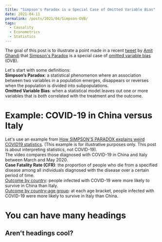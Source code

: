 ```yaml
---
title: "Simpson's Paradox is a Special Case of Omitted Variable Bias"
date: 2021-04-11
permalink: /posts/2021/04/Simpson-OVB/
tags:
  - Causality
  - Econometrics
  - Statistics
---
```


The goal of this post is to illustrate a point made in a 
recent [tweet](https://twitter.com/AmitEcon/status/1368990015536119813?s=20) 
by [Amit Ghandi](https://web.sas.upenn.edu/agandhi/) 
that [Simpson's Paradox](https://en.wikipedia.org/wiki/Simpson%27s_paradox) 
is a special case of 
[omitted variable bias](https://en.wikipedia.org/wiki/Omitted-variable_bias) (OVB).

Let's start with some definitions:<br/>
**Simpson’s Paradox**: a statistical phenomenon where an association between two variables in a population emerges, disappears or reverses when the population is divided into subpopulations.<br/>
**Omitted Variable Bias**: when a statistical model leaves out one or more variables that is _both_ correlated with the treatment and the outcome. 

Example: COVID-19 in China versus Italy
=
Let's use an example from 
[How SIMPSON'S PARADOX explains weird COVID19 statistics](https://www.youtube.com/watch?v=t-Ci3FosqZs). 
(This example is for illustrative purposes only. This post is about interpreting statistics, not COVID-19).
<br> 
The video compares those diagnosed with COVID-19 in China and Italy between March and May 2020. 
<br>
 <b>Case Fatality Rate (CFR)</b>: 
the proportion of people who die from a specified disease among all individuals diagnosed with the disease over a certain period of time.
<br>
<u>Outcome by country</u>: people infected with COVID-19 were more likely to survive in China than Italy. 
<br>
<u>Outcome by country-age group</u>: at each age bracket, people infected with COVID-19 were more likely to survive in Italy than China.



You can have many headings
======

Aren't headings cool?
------
